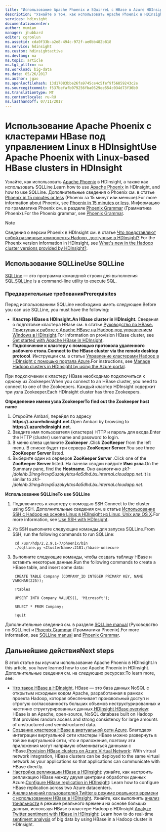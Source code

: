 ```yaml
---
title: "Использование Apache Phoenix и SQuirreL c HBase в Azure HDInsight | Документы Майкрософт"
description: "Узнайте о том, как использовать Apache Phoenix в HDInsight, а также как установить и настроить SQuirreL на рабочей станции для подключения к кластеру HBase в HDInsight."
services: hdinsight
documentationcenter: 
author: mumian
manager: jhubbard
editor: cgronlun
ms.assetid: cda0f33b-a2e8-494c-972f-ae0bb482b818
ms.service: hdinsight
ms.custom: hdinsightactive
ms.devlang: na
ms.topic: article
ms.tgt_pltfrm: na
ms.workload: big-data
ms.date: 05/26/2017
ms.author: jgao
ms.openlocfilehash: 13d17083bbe26fa9745ce4c5fef9f56859243c2e
ms.sourcegitcommit: f537befafb079256fba0529ee554c034d73f36b0
ms.translationtype: MT
ms.contentlocale: ru-RU
ms.lasthandoff: 07/11/2017
---
```

# <a name="use-apache-phoenix-with-linux-based-hbase-clusters-in-hdinsight"></a><span data-ttu-id="9c7c2-103">Использование Apache Phoenix с кластерами HBase под управлением Linux в HDInsight</span><span class="sxs-lookup"><span data-stu-id="9c7c2-103">Use Apache Phoenix with Linux-based HBase clusters in HDInsight</span></span>
<span data-ttu-id="9c7c2-104">Узнайте, как использовать [Apache Phoenix](http://phoenix.apache.org/) в HDInsight, а также как использовать SQLLine.</span><span class="sxs-lookup"><span data-stu-id="9c7c2-104">Learn how to use [Apache Phoenix](http://phoenix.apache.org/) in HDInsight, and how to use SQLLine.</span></span> <span data-ttu-id="9c7c2-105">Дополнительные сведения о Phoenix см. в статье [Phoenix in 15 minutes or less](http://phoenix.apache.org/Phoenix-in-15-minutes-or-less.html) (Phoenix за 15 минут или меньше).</span><span class="sxs-lookup"><span data-stu-id="9c7c2-105">For more information about Phoenix, see [Phoenix in 15 minutes or less](http://phoenix.apache.org/Phoenix-in-15-minutes-or-less.html).</span></span> <span data-ttu-id="9c7c2-106">Информацию по грамматике Phoenix см. в разделе [Phoenix Grammar](http://phoenix.apache.org/language/index.html) (Грамматика Phoenix).</span><span class="sxs-lookup"><span data-stu-id="9c7c2-106">For the Phoenix grammar, see [Phoenix Grammar](http://phoenix.apache.org/language/index.html).</span></span>

> [!NOTE]
> <span data-ttu-id="9c7c2-107">Сведения о версии Phoenix в HDInsight см. в статье [Что представляют собой различные компоненты Hadoop, доступные в HDInsight?](hdinsight-component-versioning.md).</span><span class="sxs-lookup"><span data-stu-id="9c7c2-107">For the Phoenix version information in HDInsight, see [What's new in the Hadoop cluster versions provided by HDInsight?](hdinsight-component-versioning.md).</span></span>
>
>

## <a name="use-sqlline"></a><span data-ttu-id="9c7c2-108">Использование SQLLine</span><span class="sxs-lookup"><span data-stu-id="9c7c2-108">Use SQLLine</span></span>
<span data-ttu-id="9c7c2-109">[SQLLine](http://sqlline.sourceforge.net/) — это программа командной строки для выполнения SQL.</span><span class="sxs-lookup"><span data-stu-id="9c7c2-109">[SQLLine](http://sqlline.sourceforge.net/) is a command-line utility to execute SQL.</span></span>

### <a name="prerequisites"></a><span data-ttu-id="9c7c2-110">Предварительные требования</span><span class="sxs-lookup"><span data-stu-id="9c7c2-110">Prerequisites</span></span>
<span data-ttu-id="9c7c2-111">Перед использованием SQLLine необходимо иметь следующее:</span><span class="sxs-lookup"><span data-stu-id="9c7c2-111">Before you can use SQLLine, you must have the following:</span></span>

* <span data-ttu-id="9c7c2-112">**Кластер HBase в HDInsight.**</span><span class="sxs-lookup"><span data-stu-id="9c7c2-112">**An HBase cluster in HDInsight**.</span></span> <span data-ttu-id="9c7c2-113">Сведения о подготовке кластера HBase см. в статье [Руководство по HBase. Приступая к работе с Apache HBase на Hadoop под управлением Windows в HDInsight][hdinsight-hbase-get-started].</span><span class="sxs-lookup"><span data-stu-id="9c7c2-113">For information on provision HBase cluster, see [Get started with Apache HBase in HDInsight][hdinsight-hbase-get-started].</span></span>
* <span data-ttu-id="9c7c2-114">**Подключение к кластеру с помощью протокола удаленного рабочего стола.**</span><span class="sxs-lookup"><span data-stu-id="9c7c2-114">**Connect to the HBase cluster via the remote desktop protocol**.</span></span> <span data-ttu-id="9c7c2-115">Инструкции см. в статье [Управление кластерами Hadoop в HDInsight с помощью портала Azure][hdinsight-manage-portal].</span><span class="sxs-lookup"><span data-stu-id="9c7c2-115">For instructions, see [Manage Hadoop clusters in HDInsight by using the Azure portal][hdinsight-manage-portal].</span></span>

<span data-ttu-id="9c7c2-116">При подключении к кластеру HBase необходимо подключиться к одному из Zookeeper.</span><span class="sxs-lookup"><span data-stu-id="9c7c2-116">When you connect to an HBase cluster, you need to connect to one of the Zookeepers.</span></span> <span data-ttu-id="9c7c2-117">Каждый кластер HDInsight содержит три узла Zookeeper.</span><span class="sxs-lookup"><span data-stu-id="9c7c2-117">Each HDInsight cluster has three Zookeepers.</span></span>

<span data-ttu-id="9c7c2-118">**Определение имени узла Zookeeper**</span><span class="sxs-lookup"><span data-stu-id="9c7c2-118">**To find out the Zookeeper host name**</span></span>

1. <span data-ttu-id="9c7c2-119">Откройте Ambari, перейдя по адресу **https://<ClusterName>.azurehdinsight.net**.</span><span class="sxs-lookup"><span data-stu-id="9c7c2-119">Open Ambari by browsing to **https://<ClusterName>.azurehdinsight.net**.</span></span>
2. <span data-ttu-id="9c7c2-120">Введите имя пользователя (кластера) HTTP и пароль для входа.</span><span class="sxs-lookup"><span data-stu-id="9c7c2-120">Enter the HTTP (cluster) username and password to login.</span></span>
3. <span data-ttu-id="9c7c2-121">В меню слева щелкните **Zookeeper** .</span><span class="sxs-lookup"><span data-stu-id="9c7c2-121">Click **ZooKeeper** from the left menu.</span></span> <span data-ttu-id="9c7c2-122">В списке будет три сервера **ZooKeeper Server**.</span><span class="sxs-lookup"><span data-stu-id="9c7c2-122">You see three **ZooKeeper Server** listed.</span></span>
4. <span data-ttu-id="9c7c2-123">Выберите один из серверов **ZooKeeper Server** .</span><span class="sxs-lookup"><span data-stu-id="9c7c2-123">Click one of the **ZooKeeper Server** listed.</span></span> <span data-ttu-id="9c7c2-124">На панели сводки найдите **Имя узла**.</span><span class="sxs-lookup"><span data-stu-id="9c7c2-124">On the Summary pane, find the **Hostname**.</span></span> <span data-ttu-id="9c7c2-125">Оно аналогично *zk1-jdolehb.3lnng4rcvp5uzokyktxs4a5dhd.bx.internal.cloudapp.net*.</span><span class="sxs-lookup"><span data-stu-id="9c7c2-125">It is similar to *zk1-jdolehb.3lnng4rcvp5uzokyktxs4a5dhd.bx.internal.cloudapp.net*.</span></span>

<span data-ttu-id="9c7c2-126">**Использование SQLLine**</span><span class="sxs-lookup"><span data-stu-id="9c7c2-126">**To use SQLLine**</span></span>

1. <span data-ttu-id="9c7c2-127">Подключитесь к кластеру с помощью SSH.</span><span class="sxs-lookup"><span data-stu-id="9c7c2-127">Connect to the cluster using SSH.</span></span> <span data-ttu-id="9c7c2-128">Дополнительные сведения см. в статье [Использование SSH с Hadoop на основе Linux в HDInsight из Linux, Unix или OS X](hdinsight-hadoop-linux-use-ssh-unix.md).</span><span class="sxs-lookup"><span data-stu-id="9c7c2-128">For more information, see [Use SSH with HDInsight](hdinsight-hadoop-linux-use-ssh-unix.md).</span></span>

2. <span data-ttu-id="9c7c2-129">Из SSH выполните следующие команды для запуска SQLLine.</span><span class="sxs-lookup"><span data-stu-id="9c7c2-129">From SSH, run the following commands to run SQLLine:</span></span>

        cd /usr/hdp/2.2.9.1-7/phoenix/bin
        ./sqlline.py <ClusterName>:2181:/hbase-unsecure
3. <span data-ttu-id="9c7c2-130">Выполните следующие команды, чтобы создать таблицу HBase и вставить некоторые данные.</span><span class="sxs-lookup"><span data-stu-id="9c7c2-130">Run the following commands to create a HBase table, and insert some data:</span></span>

        CREATE TABLE Company (COMPANY_ID INTEGER PRIMARY KEY, NAME VARCHAR(225));

        !tables

        UPSERT INTO Company VALUES(1, 'Microsoft');

        SELECT * FROM Company;

        !quit

<span data-ttu-id="9c7c2-131">Дополнительные сведения см. в разделе [SQLLine manual](http://sqlline.sourceforge.net/#manual) (Руководство по SQLLine) и [Phoenix Grammar](http://phoenix.apache.org/language/index.html) (Грамматика Phoenix).</span><span class="sxs-lookup"><span data-stu-id="9c7c2-131">For more information, see [SQLLine manual](http://sqlline.sourceforge.net/#manual) and [Phoenix Grammar](http://phoenix.apache.org/language/index.html).</span></span>

## <a name="next-steps"></a><span data-ttu-id="9c7c2-132">Дальнейшие действия</span><span class="sxs-lookup"><span data-stu-id="9c7c2-132">Next steps</span></span>
<span data-ttu-id="9c7c2-133">В этой статье вы изучили использование Apache Phoenix в HDInsight.</span><span class="sxs-lookup"><span data-stu-id="9c7c2-133">In this article, you have learned how to use Apache Phoenix in HDInsight.</span></span>  <span data-ttu-id="9c7c2-134">Дополнительные сведения см. на следующих ресурсах:</span><span class="sxs-lookup"><span data-stu-id="9c7c2-134">To learn more, see:</span></span>

* <span data-ttu-id="9c7c2-135">[Что такое HBase в HDInsight][hdinsight-hbase-overview]. HBase — это база данных NoSQL с открытым исходным кодом Apache, разработанная в рамках проекта Hadoop, которая обеспечивает произвольный доступ и строгую согласованность больших объемов неструктурированных и частично структурированных данных.</span><span class="sxs-lookup"><span data-stu-id="9c7c2-135">[HDInsight HBase overview][hdinsight-hbase-overview]: HBase is an Apache, open-source, NoSQL database built on Hadoop that provides random access and strong consistency for large amounts of unstructured and semistructured data.</span></span>
* <span data-ttu-id="9c7c2-136">[Создание кластеров HBase в виртуальной сети Azure][hdinsight-hbase-provision-vnet]. Благодаря интеграции виртуальной сети кластеры HBase можно развернуть в той же виртуальной сети, что и приложения, поэтому эти приложения могут напрямую обмениваться данными с HBase.</span><span class="sxs-lookup"><span data-stu-id="9c7c2-136">[Provision HBase clusters on Azure Virtual Network][hdinsight-hbase-provision-vnet]: With virtual network integration, HBase clusters can be deployed to the same virtual network as your applications so that applications can communicate with HBase directly.</span></span>
* <span data-ttu-id="9c7c2-137">[Настройка репликации HBase в HDInsight](hdinsight-hbase-replication.md): узнайте, как настроить репликацию HBase между двумя центрами обработки данных Azure.</span><span class="sxs-lookup"><span data-stu-id="9c7c2-137">[Configure HBase replication in HDInsight](hdinsight-hbase-replication.md): Learn how to configure HBase replication across two Azure datacenters.</span></span>
* <span data-ttu-id="9c7c2-138">[Анализ мнений пользователей Twitter в режиме реального времени с использованием HBase в HDInsight][hbase-twitter-sentiment]. Узнайте, как выполнять [анализ тональности](http://en.wikipedia.org/wiki/Sentiment_analysis) в режиме реального времени на основе больших данных, используя HBase в кластере Hadoop в HDInsight.</span><span class="sxs-lookup"><span data-stu-id="9c7c2-138">[Analyze Twitter sentiment with HBase in HDInsight][hbase-twitter-sentiment]: Learn how to do real-time [sentiment analysis](http://en.wikipedia.org/wiki/Sentiment_analysis) of big data by using HBase in a Hadoop cluster in HDInsight.</span></span>

[azure-portal]: https://portal.azure.com
[vnet-point-to-site-connectivity]: https://msdn.microsoft.com/library/azure/09926218-92ab-4f43-aa99-83ab4d355555#BKMK_VNETPT

[hdinsight-hbase-get-started]: hdinsight-hbase-tutorial-get-started.md
[hdinsight-manage-portal]: hdinsight-administer-use-management-portal.md#connect-to-clusters-using-rdp
[hdinsight-hbase-provision-vnet]: hdinsight-hbase-provision-vnet.md
[hdinsight-hbase-overview]: hdinsight-hbase-overview.md
[hbase-twitter-sentiment]: hdinsight-hbase-analyze-twitter-sentiment.md

[hdinsight-hbase-phoenix-sqlline]: ./media/hdinsight-hbase-phoenix-squirrel/hdinsight-hbase-phoenix-sqlline.png
[img-certificate]: ./media/hdinsight-hbase-phoenix-squirrel/hdinsight-hbase-vpn-certificate.png
[img-vnet-diagram]: ./media/hdinsight-hbase-phoenix-squirrel/hdinsight-hbase-vnet-point-to-site.png
[img-squirrel-driver]: ./media/hdinsight-hbase-phoenix-squirrel/hdinsight-hbase-squirrel-driver.png
[img-squirrel-alias]: ./media/hdinsight-hbase-phoenix-squirrel/hdinsight-hbase-squirrel-alias.png
[img-squirrel]: ./media/hdinsight-hbase-phoenix-squirrel/hdinsight-hbase-squirrel.png
[img-squirrel-sql]: ./media/hdinsight-hbase-phoenix-squirrel/hdinsight-hbase-squirrel-sql.png
